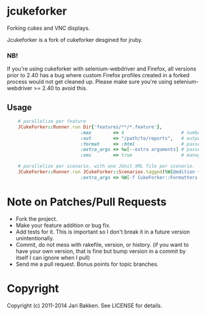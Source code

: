 # jcukeforker

Forking cukes and VNC displays.

Jcukeforker is a fork of cukeforker desgined for jruby.

### NB!

If you're using cukeforker with selenium-webdriver and Firefox, all versions prior to 2.40 has a bug where custom
Firefox profiles created in a forked process would not get cleaned up. Please make sure you're using selenium-webdriver >= 2.40
to avoid this.

## Usage


```ruby
    # parallelize per feature
    JCukeForker::Runner.run Dir['features/**/*.feature'],
                           :max        => 4                     # number of workers
                           :out        => "/path/to/reports",   # output path
                           :format     => :html                 # passed to `cucumber --format`,
                           :extra_args => %w[--extra arguments] # passed to cucumber,
                           :vnc        => true                  # manage a pool of VNC displays, assign one per worker.

    # parallelize per scenario, with one JUnit XML file per scenario.
    JCukeForker::Runner.run JCukeForker::Scenarios.tagged(%W[@edition ~@wip])
                           :extra_args => %W[-f CukeForker::Formatters::JunitScenarioFormatter --out results/junit]
```

Note on Patches/Pull Requests
=============================

* Fork the project.
* Make your feature addition or bug fix.
* Add tests for it. This is important so I don't break it in a
  future version unintentionally.
* Commit, do not mess with rakefile, version, or history.
  (if you want to have your own version, that is fine but bump version in a commit by itself I can ignore when I pull)
* Send me a pull request. Bonus points for topic branches.

Copyright
=========

Copyright (c) 2011-2014 Jari Bakken. See LICENSE for details.

